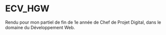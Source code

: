 # ECV_HGW
Rendu pour mon partiel de fin de 1e année de Chef de Projet Digital, dans le domaine du Développement Web.
